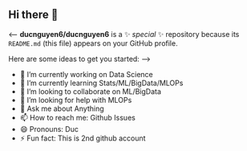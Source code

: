 ## Hi there 👋
<--
**ducnguyen6/ducnguyen6** is a ✨ _special_ ✨ repository because its `README.md` (this file) appears on your GitHub profile.

Here are some ideas to get you started:
-->
- 🔭 I’m currently working on Data Science
- 🌱 I’m currently learning Stats/ML/BigData/MLOPs
- 👯 I’m looking to collaborate on ML/BigData
- 🤔 I’m looking for help with MLOPs
- 💬 Ask me about Anything
- 📫 How to reach me: Github Issues
- 😄 Pronouns: Duc
- ⚡ Fun fact: This is 2nd github account

